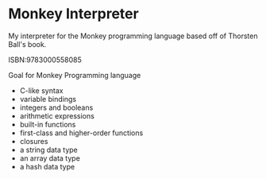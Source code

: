 # Monkey Interpreter
My interpreter for the Monkey programming language based off of Thorsten Ball's book.

ISBN:9783000558085

Goal for Monkey Programming language
- C-like syntax
- variable bindings
- integers and booleans
- arithmetic expressions 
- built-in functions
- first-class and higher-order functions
- closures
- a string data type
- an array data type
- a hash data type


